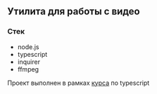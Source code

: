 ## Утилита для работы с видео

### Стек

- node.js
- typescript
- inquirer
- ffmpeg

Проект выполнен в рамках [курса](https://www.udemy.com/course/typescript-full/) по typescript

